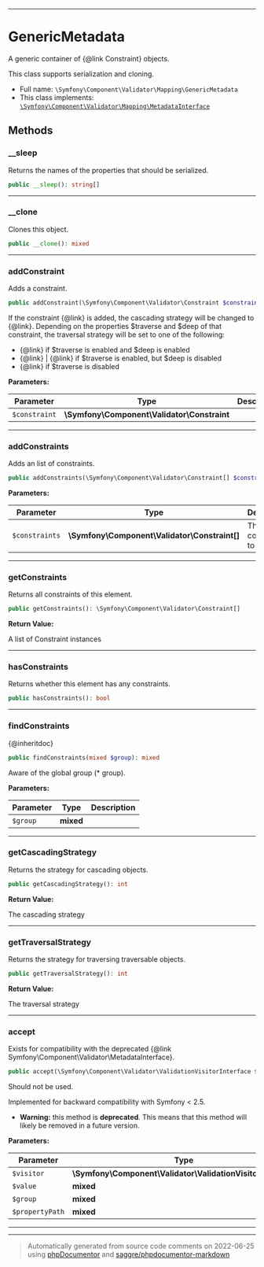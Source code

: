 ***

# GenericMetadata

A generic container of {@link Constraint} objects.

This class supports serialization and cloning.

* Full name: `\Symfony\Component\Validator\Mapping\GenericMetadata`
* This class implements:
[`\Symfony\Component\Validator\Mapping\MetadataInterface`](./MetadataInterface.md)




## Methods


### __sleep

Returns the names of the properties that should be serialized.

```php
public __sleep(): string[]
```











***

### __clone

Clones this object.

```php
public __clone(): mixed
```











***

### addConstraint

Adds a constraint.

```php
public addConstraint(\Symfony\Component\Validator\Constraint $constraint): $this
```

If the constraint {@link} is added, the cascading strategy will be
changed to {@link}. Depending on the
properties $traverse and $deep of that constraint, the traversal strategy
will be set to one of the following:

 - {@link} if $traverse is enabled and $deep
   is enabled
 - {@link} | {@link}
   if $traverse is enabled, but $deep is disabled
 - {@link} if $traverse is disabled






**Parameters:**

| Parameter | Type | Description |
|-----------|------|-------------|
| `$constraint` | **\Symfony\Component\Validator\Constraint** |  |




***

### addConstraints

Adds an list of constraints.

```php
public addConstraints(\Symfony\Component\Validator\Constraint[] $constraints): $this
```








**Parameters:**

| Parameter | Type | Description |
|-----------|------|-------------|
| `$constraints` | **\Symfony\Component\Validator\Constraint[]** | The constraints to add |




***

### getConstraints

Returns all constraints of this element.

```php
public getConstraints(): \Symfony\Component\Validator\Constraint[]
```









**Return Value:**

A list of Constraint instances



***

### hasConstraints

Returns whether this element has any constraints.

```php
public hasConstraints(): bool
```











***

### findConstraints

{@inheritdoc}

```php
public findConstraints(mixed $group): mixed
```

Aware of the global group (* group).






**Parameters:**

| Parameter | Type | Description |
|-----------|------|-------------|
| `$group` | **mixed** |  |




***

### getCascadingStrategy

Returns the strategy for cascading objects.

```php
public getCascadingStrategy(): int
```









**Return Value:**

The cascading strategy



***

### getTraversalStrategy

Returns the strategy for traversing traversable objects.

```php
public getTraversalStrategy(): int
```









**Return Value:**

The traversal strategy



***

### accept

Exists for compatibility with the deprecated
{@link Symfony\Component\Validator\MetadataInterface}.

```php
public accept(\Symfony\Component\Validator\ValidationVisitorInterface $visitor, mixed $value, mixed $group, mixed $propertyPath): mixed
```

Should not be used.

Implemented for backward compatibility with Symfony < 2.5.




* **Warning:** this method is **deprecated**. This means that this method will likely be removed in a future version.



**Parameters:**

| Parameter | Type | Description |
|-----------|------|-------------|
| `$visitor` | **\Symfony\Component\Validator\ValidationVisitorInterface** |  |
| `$value` | **mixed** |  |
| `$group` | **mixed** |  |
| `$propertyPath` | **mixed** |  |




***


***
> Automatically generated from source code comments on 2022-06-25 using [phpDocumentor](http://www.phpdoc.org/) and [saggre/phpdocumentor-markdown](https://github.com/Saggre/phpDocumentor-markdown)

